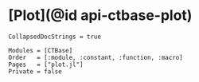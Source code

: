 # [Plot](@id api-ctbase-plot)

```@meta
CollapsedDocStrings = true
```

```@autodocs
Modules = [CTBase]
Order   = [:module, :constant, :function, :macro]
Pages   = ["plot.jl"]
Private = false
```